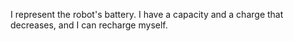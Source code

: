 I represent the robot's battery. I have a capacity and a charge that decreases, and I can recharge myself.